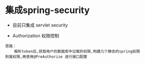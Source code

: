 # 集成spring-security

- 目前只集成 servlet security

- Authorization 权限控制
```
思路：
    解析token后,获取用户的数据库中记载的权限,构建几个静态的spring权限
附属权限,再使用@PreAuthorize 进行接口配置
```